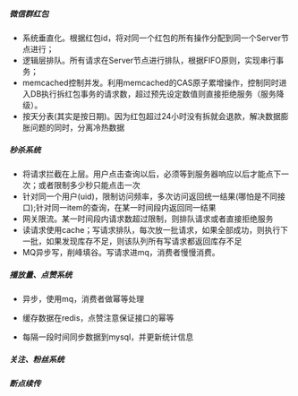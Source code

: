 ##### 微信群红包

- 系统垂直化。根据红包id，将对同一个红包的所有操作分配到同一个Server节点进行；
- 逻辑层排队。所有请求在Server节点进行排队，根据FIFO原则，实现串行事务；
- memcached控制并发。利用memcached的CAS原子累增操作，控制同时进入DB执行拆红包事务的请求数，超过预先设定数值则直接拒绝服务（服务降级）。
- 按天分表(其实是按日期)。因为红包超过24小时没有拆就会退款，解决数据膨胀问题的同时，分离冷热数据

##### 秒杀系统

- 将请求拦截在上层。用户点击查询以后，必须等到服务器响应以后才能点下一次；或者限制多少秒只能点击一次
- 针对同一个用户(uid)，限制访问频率，多次访问返回统一结果(哪怕是不同接口);针对同一item的查询，在某一时间段内返回同一结果
- 网关限流。某一时间段内请求数超过限制，则排队请求或者直接拒绝服务
- 读请求使用cache；写请求排队，每次放一批请求，如果全部成功，则执行下一批，如果发现库存不足，则该队列所有写请求都返回库存不足
- MQ异步写，削峰填谷。写请求进mq，消费者慢慢消费。

##### 播放量、点赞系统

- 异步，使用mq，消费者做幂等处理

- 缓存数据在redis，点赞注意保证接口的幂等
- 每隔一段时间同步数据到mysql，并更新统计信息

##### 关注、粉丝系统

##### 断点续传